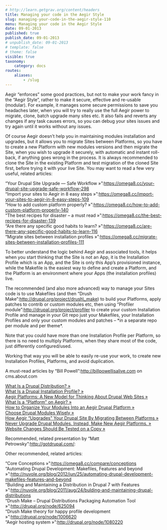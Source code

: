 ```yaml
---
# http://learn.getgrav.org/content/headers
title: Managing your code in the Aegir Style
slug: managing-your-code-in-the-aegir-style-110
menu: Managing your code in the Aegir Style
date: 09-01-2013
published: true
publish_date: 09-01-2013
# unpublish_date: 09-01-2013
# template: false
# theme: false
visible: true
taxonomy:
    category: docs
routes:
    aliases:
        - /slug
---
```


Aegir “enforces” some good practices, but not to make your work fancy in the “Aegir Style”, rather to make it secure, effective and re-usable (modular). For example, it manages some secure permissions to save you headaches later, when you will try to really use the full Aegir power to migrate, clone, batch upgrade many sites etc. It also fails and reverts any changes if any task causes errors, so you can debug your sites issues and try again until it works without any issues.

Of course Aegir doesn’t help you in maintaining modules installation and upgrades, but it allows you to migrate Sites between Platforms, so you have to create a new Platform with new modules versions and then migrate the Site, when you wish to upgrade it securely, with automatic and instant roll-back, if anything goes wrong in the process. It is always recommended to clone the Site in the existing Platform and test migration of the cloned Site first, before trying it with your live Site. You may want to read a few very useful, related articles:

 “Your Drupal Site Upgrade — Safe Workflow »”:https://omega8.cc/your-drupal-site-upgrade-safe-workflow-298   
 “Import your sites to Aegir in 8 easy steps »”:https://omega8.cc/import-your-sites-to-aegir-in-8-easy-steps-109   
 “How to add custom platform properly? »”:https://omega8.cc/how-to-add-custom-platform-properly-140   
 “The best recipes for disaster – a must read »”:https://omega8.cc/the-best-recipes-for-disaster-139   
 “Are there any specific good habits to learn? »”:https://omega8.cc/are-there-any-specific-good-habits-to-learn-116   
 “Migrate sites between installation profiles »”:https://omega8.cc/migrate-sites-between-installation-profiles-111

To better understand the logic behind Aegir and associated tools, it helps when you start thinking that the Site is not an App, it is the Installation Profile which is an App, and the Site is only this App’s provisioned instance, while the Makefile is the easiest way to define and create a Platform, and the Platform is an environment where your Apps (the installation profiles) live.

 The recommended (and also more advanced) way to manage your Sites code is to use Makefiles (and then “Drush Make”:http://drupal.org/project/drush\_make) to build your Platforms, apply patches to contrib or custom modules etc, then using “Profiler module”:http://drupal.org/project/profiler to create your custom Installation Profile and manage in your Git repo just your Makefiles, your Installation Profiles and only your custom modules and patches – \*in a separate repo per module and per theme\*.

Note that you could have more than one Installation Profile per Platform, so there is no need to multiply Platforms, when they share most of the code, just differently configured/used.

Working that way you will be able to easily re-use your work, to create new Installation Profiles, Platforms, and avoid duplication.

A must-read articles by “Bill Powell”:http://billpowellisalive.com on cms.about.com

 [What Is a Drupal Distribution? »](http://bit.ly/ZsXOCA)   
 [What Is a Drupal Installation Profile? »](http://bit.ly/UPgJDX)   
 [Aegir Platforms: A New Model for Thinking About Drupal Web Sites »](http://bit.ly/Uta9Ak)   
 [What Is a “Platform” on Aegir? »](http://bit.ly/RA0B9z)   
 [How to Organize Your Modules Into an Aegir Drupal Platform »](http://bit.ly/TEFoLA)   
 [Choose Drupal Modules Wisely »](http://bit.ly/RzXSgh)   
 [How Aegir “Upgrades” Your Drupal Site By Migrating Between Platforms »](http://bit.ly/138JKyg)   
 [Never Upgrade Drupal Modules. Instead, Make New Aegir Platforms. »](http://bit.ly/UPk1aa)   
 [Website Changes Should Be Tested on a Copy »](http://bit.ly/XbHmSY)

Recommended, related presentation by “Matt Petrowsky”:http://gotdrupal.com/:

Other recommended, related articles:

 “Core Conceptions »”:https://omega8.cc/compare/conceptions   
 “Automating Drupal Development: Makefiles, Features and beyond »”:http://nuvole.org/blog/2012/jun/25/automating-drupal-development-makefiles-features-and-beyond   
 “Building and Maintaining a Distribution in Drupal 7 with Features »”:http://nuvole.org/blog/2011/aug/24/bulding-and-maintaining-drupal-distributions   
 “Drush Make – Drupal Distributions Packaging Automation Tool »”:http://drupal.org/node/625094   
 “Drush Make theory for happy profile development »”:http://drupal.org/node/1006620   
 “Aegir hosting system »”:http://drupal.org/node/1080220